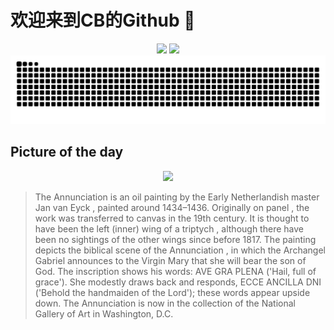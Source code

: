 
# 欢迎来到CB的Github 👋

<div align="center">
  <img height="137px" src="https://github-readme-stats.vercel.app/api?username=SuperCB&show_icons=true&theme=radical" />
  <img height="137px" src="https://github-readme-stats.vercel.app/api/top-langs/?username=SuperCB&hide_title=true&hide_border=true&layout=compact&langs_count=6&text_color=000&icon_color=fff" />
</div>


<div align="center">
    <img src="./contribution-snake/github-contribution-grid-snake.svg" />
</div>



## Picture of the day
<div align="center">
  <img width=400px src="https://upload.wikimedia.org/wikipedia/commons/thumb/f/fb/Annunciation_-_Jan_van_Eyck_-_1434_-_NG_Wash_DC.jpg/300px-Annunciation_-_Jan_van_Eyck_-_1434_-_NG_Wash_DC.jpg" />
</div>

>The  Annunciation  is an  oil painting  by the  Early Netherlandish  master  Jan van Eyck , painted around 1434–1436. Originally on  panel , the work was  transferred to canvas  in the 19th century. It is thought to have been the left (inner) wing of a  triptych , although there have been no sightings of the other wings since before 1817. The painting depicts the biblical scene of the  Annunciation , in which the  Archangel Gabriel  announces to the  Virgin Mary  that she will bear the son of God. The inscription shows his words:  AVE  GRA  PLENA  ('Hail, full of grace'). She modestly draws back and responds,  ECCE ANCILLA  DNI  ('Behold the handmaiden of the Lord'); these words appear upside down. The  Annunciation  is now in the collection of the  National Gallery of Art  in Washington, D.C.


